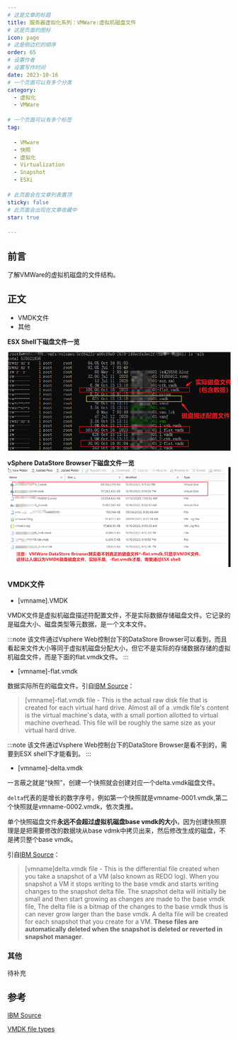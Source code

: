 ```yaml
---
# 这是文章的标题
title: 服务器虚拟化系列：VMWare:虚拟机磁盘文件
# 这是页面的图标
icon: page
# 这是侧边栏的顺序
order: 65
# 设置作者
# 设置写作时间
date: 2023-10-16
# 一个页面可以有多个分类
category:
  - 虚拟化
  - VMWare

# 一个页面可以有多个标签
tag:

  - VMware
  - 快照
  - 虚拟化
  - Virtualization
  - Snapshot
  - ESXi

# 此页面会在文章列表置顶
sticky: false
# 此页面会出现在文章收藏中
star: true

---
```




## 前言

了解VMWare的虚拟机磁盘的文件结构。

## 正文

- VMDK文件
- 其他

**ESX Shell下磁盘文件一览**

![磁盘文件结构 - ESX Shell](../../PostImages/post64_vmware_disk_files.png)


**vSphere DataStore Browser下磁盘文件一览**
![磁盘文件结构 - DataStore Browser](../../PostImages/post64_vmware_disk_files_hidden_in_DS_Browser.png)


### VMDK文件

- [vmname].VMDK

VMDK文件是虚拟机磁盘描述符配置文件，不是实际数据存储磁盘文件。它记录的是磁盘大小、磁盘类型等元数据，是一个文本文件。

:::note
该文件通过Vsphere Web控制台下的DataStore Browser可以看到，而且看起来文件大小等同于虚拟机磁盘分配大小，但它不是实际的存储数据存储的虚拟机磁盘文件，而是下面的flat.vmdk文件。
:::

- [vmname]-flat.vmdk 

数据实际所在的磁盘文件。引自[IBM Source](https://www.ibm.com/support/pages/detailed-description-all-files-make-virtual-machine)：

>[vmname]-flat.vmdk file - This is the actual raw disk file that is created for each virtual hard drive. Almost all of a .vmdk file's content is the virtual machine's data, with a small portion allotted to virtual machine overhead. This file will be roughly the same size as your virtual hard drive.

:::note
该文件通过Vsphere Web控制台下的DataStore Browser是看不到的，需要到ESX shell下才能看到。
:::


- [vmname]-delta.vmdk

一言蔽之就是“快照”，创建一个快照就会创建对应一个delta.vmdk磁盘文件。

`delta`代表的是增长的数字序号，例如第一个快照就是vmname-0001.vmdk,第二个快照就是vmname-0002.vmdk，依次类推。

单个快照磁盘文件**永远不会超过虚拟机磁盘base vmdk的大小**，因为创建快照原理是是把需要修改的数据块从base vdmk中拷贝出来，然后修改生成的磁盘，不是拷贝整个base vmdk。

引自[IBM Source](https://www.ibm.com/support/pages/detailed-description-all-files-make-virtual-machine)：

> [vmname]delta.vmdk file - This is the differential file created when you take a snapshot of a VM (also known as REDO log). When you snapshot a VM it stops writing to the base vmdk and starts writing changes to the snapshot delta file. The snapshot delta will initially be small and then start growing as changes are made to the base vmdk file, The delta file is a bitmap of the changes to the base vmdk thus is can never grow larger than the base vmdk. A delta file will be created for each snapshot that you create for a VM. **These files are automatically deleted when the snapshot is deleted or reverted in snapshot manager**.

### 其他

待补充

## 参考

[IBM Source](https://www.ibm.com/support/pages/detailed-description-all-files-make-virtual-machine)

[VMDK file types](http://vmfsrecover.com/articles/vmfs-disk-types)